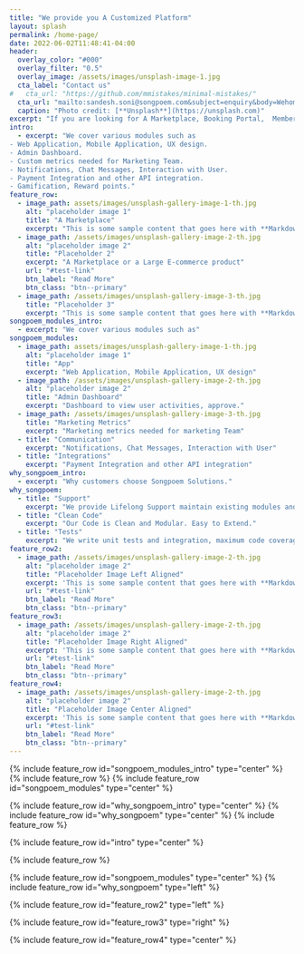 ```yaml
---
title: "We provide you A Customized Platform"
layout: splash
permalink: /home-page/
date: 2022-06-02T11:48:41-04:00
header:
  overlay_color: "#000"
  overlay_filter: "0.5"
  overlay_image: /assets/images/unsplash-image-1.jpg
  cta_label: "Contact us"
#   cta_url: "https://github.com/mmistakes/minimal-mistakes/"
  cta_url: "mailto:sandesh.soni@songpoem.com&subject=enquiry&body=Wehomepage"
  caption: "Photo credit: [**Unsplash**](https://unsplash.com)"
excerpt: "If you are looking for A Marketplace, Booking Portal,  Membership or Subscription site, SAAS"
intro: 
  - excerpt: "We cover various modules such as
- Web Application, Mobile Application, UX design.
- Admin Dashboard.
- Custom metrics needed for Marketing Team.
- Notifications, Chat Messages, Interaction with User.
- Payment Integration and other API integration.
- Gamification, Reward points."
feature_row:
  - image_path: assets/images/unsplash-gallery-image-1-th.jpg
    alt: "placeholder image 1"
    title: "A Marketplace"
    excerpt: "This is some sample content that goes here with **Markdown** formatting."
  - image_path: /assets/images/unsplash-gallery-image-2-th.jpg
    alt: "placeholder image 2"
    title: "Placeholder 2"
    excerpt: "A Marketplace or a Large E-commerce product"
    url: "#test-link"
    btn_label: "Read More"
    btn_class: "btn--primary"
  - image_path: /assets/images/unsplash-gallery-image-3-th.jpg
    title: "Placeholder 3"
    excerpt: "This is some sample content that goes here with **Markdown** formatting."
songpoem_modules_intro: 
  - excerpt: "We cover various modules such as"
songpoem_modules:
  - image_path: assets/images/unsplash-gallery-image-1-th.jpg
    alt: "placeholder image 1"
    title: "App"
    excerpt: "Web Application, Mobile Application, UX design"
  - image_path: /assets/images/unsplash-gallery-image-2-th.jpg
    alt: "placeholder image 2"
    title: "Admin Dashboard"
    excerpt: "Dashboard to view user activities, approve."
  - image_path: /assets/images/unsplash-gallery-image-3-th.jpg
    title: "Marketing Metrics"
    excerpt: "Marketing metrics needed for marketing Team"
  - title: "Communication"
    excerpt: "Notifications, Chat Messages, Interaction with User"
  - title: "Integrations"
    excerpt: "Payment Integration and other API integration"
why_songpoem_intro: 
  - excerpt: "Why customers choose Songpoem Solutions."
why_songpoem:
  - title: "Support"
    excerpt: "We provide Lifelong Support maintain existing modules and future additions."
  - title: "Clean Code"
    excerpt: "Our Code is Clean and Modular. Easy to Extend."
  - title: "Tests"
    excerpt: "We write unit tests and integration, maximum code coverage."
feature_row2:
  - image_path: /assets/images/unsplash-gallery-image-2-th.jpg
    alt: "placeholder image 2"
    title: "Placeholder Image Left Aligned"
    excerpt: 'This is some sample content that goes here with **Markdown** formatting. Left aligned with `type="left"`'
    url: "#test-link"
    btn_label: "Read More"
    btn_class: "btn--primary"
feature_row3:
  - image_path: /assets/images/unsplash-gallery-image-2-th.jpg
    alt: "placeholder image 2"
    title: "Placeholder Image Right Aligned"
    excerpt: 'This is some sample content that goes here with **Markdown** formatting. Right aligned with `type="right"`'
    url: "#test-link"
    btn_label: "Read More"
    btn_class: "btn--primary"
feature_row4:
  - image_path: /assets/images/unsplash-gallery-image-2-th.jpg
    alt: "placeholder image 2"
    title: "Placeholder Image Center Aligned"
    excerpt: 'This is some sample content that goes here with **Markdown** formatting. Centered with `type="center"`'
    url: "#test-link"
    btn_label: "Read More"
    btn_class: "btn--primary"
---
```


{% include feature_row id="songpoem_modules_intro" type="center" %}
{% include feature_row %}
{% include feature_row id="songpoem_modules" type="center" %}

{% include feature_row id="why_songpoem_intro" type="center" %}
{% include feature_row id="why_songpoem" type="center" %}
{% include feature_row %}


{% include feature_row id="intro" type="center" %}


{% include feature_row %}

{% include feature_row id="songpoem_modules" type="center" %}
{% include feature_row id="why_songpoem" type="left" %}

{% include feature_row id="feature_row2" type="left" %}

{% include feature_row id="feature_row3" type="right" %}

{% include feature_row id="feature_row4" type="center" %}